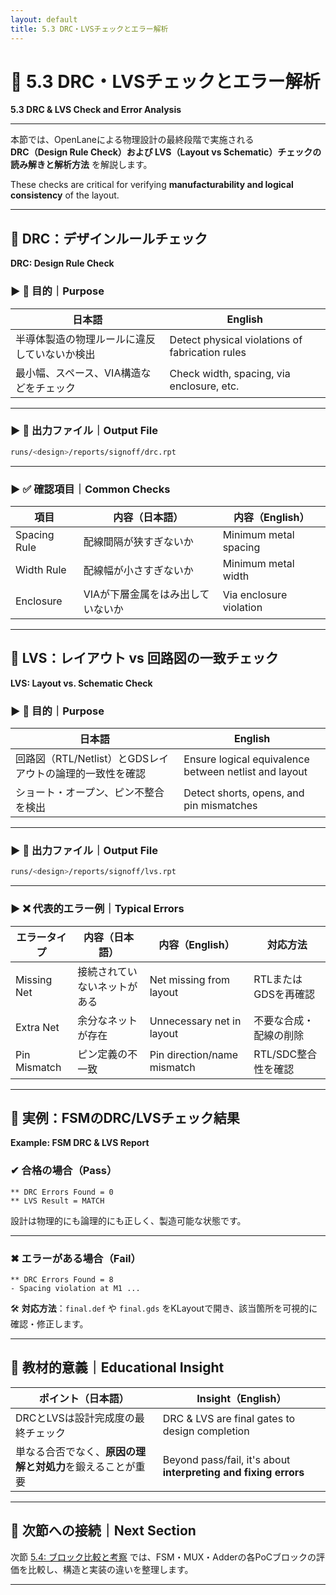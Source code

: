 ```yaml
---
layout: default
title: 5.3 DRC・LVSチェックとエラー解析
---
```


# 🧪 5.3 DRC・LVSチェックとエラー解析  
**5.3 DRC & LVS Check and Error Analysis**

---

本節では、OpenLaneによる物理設計の最終段階で実施される  
**DRC（Design Rule Check）および LVS（Layout vs Schematic）チェックの読み解きと解析方法** を解説します。

These checks are critical for verifying **manufacturability and logical consistency** of the layout.

---

## 📐 DRC：デザインルールチェック  
**DRC: Design Rule Check**

### ▶ 🎯 目的｜Purpose

| 日本語 | English |
|--------|---------|
| 半導体製造の物理ルールに違反していないか検出 | Detect physical violations of fabrication rules |
| 最小幅、スペース、VIA構造などをチェック | Check width, spacing, via enclosure, etc. |

---

### ▶ 📁 出力ファイル｜Output File

```sh
runs/<design>/reports/signoff/drc.rpt
```

---

### ▶ ✅ 確認項目｜Common Checks

| 項目 | 内容（日本語） | 内容（English） |
|------|----------------|-----------------|
| Spacing Rule | 配線間隔が狭すぎないか | Minimum metal spacing |
| Width Rule   | 配線幅が小さすぎないか | Minimum metal width |
| Enclosure    | VIAが下層金属をはみ出していないか | Via enclosure violation |

---

## 🔄 LVS：レイアウト vs 回路図の一致チェック  
**LVS: Layout vs. Schematic Check**

### ▶ 🎯 目的｜Purpose

| 日本語 | English |
|--------|---------|
| 回路図（RTL/Netlist）とGDSレイアウトの論理的一致性を確認 | Ensure logical equivalence between netlist and layout |
| ショート・オープン、ピン不整合を検出 | Detect shorts, opens, and pin mismatches |

---

### ▶ 📁 出力ファイル｜Output File

```sh
runs/<design>/reports/signoff/lvs.rpt
```

---

### ▶ ❌ 代表的エラー例｜Typical Errors

| エラータイプ | 内容（日本語） | 内容（English） | 対応方法 |
|--------------|----------------|------------------|----------|
| Missing Net  | 接続されていないネットがある | Net missing from layout | RTLまたはGDSを再確認 |
| Extra Net    | 余分なネットが存在 | Unnecessary net in layout | 不要な合成・配線の削除 |
| Pin Mismatch | ピン定義の不一致 | Pin direction/name mismatch | RTL/SDC整合性を確認 |

---

## 🧪 実例：FSMのDRC/LVSチェック結果  
**Example: FSM DRC & LVS Report**

### ✔ 合格の場合（Pass）

```log
** DRC Errors Found = 0  
** LVS Result = MATCH
```

設計は物理的にも論理的にも正しく、製造可能な状態です。

---

### ✖ エラーがある場合（Fail）

```log
** DRC Errors Found = 8  
- Spacing violation at M1 ...
```

🛠 **対応方法**：`final.def` や `final.gds` をKLayoutで開き、該当箇所を可視的に確認・修正します。

---

## 📘 教材的意義｜Educational Insight

| ポイント（日本語） | Insight（English） |
|--------------------|--------------------|
| DRCとLVSは設計完成度の最終チェック | DRC & LVS are final gates to design completion |
| 単なる合否でなく、**原因の理解と対処力**を鍛えることが重要 | Beyond pass/fail, it's about **interpreting and fixing errors** |

---

## 🔗 次節への接続｜Next Section

次節 [5.4: ブロック比較と考察](5.4_comparison_summary.md) では、FSM・MUX・Adderの各PoCブロックの評価を比較し、構造と実装の違いを整理します。

---
